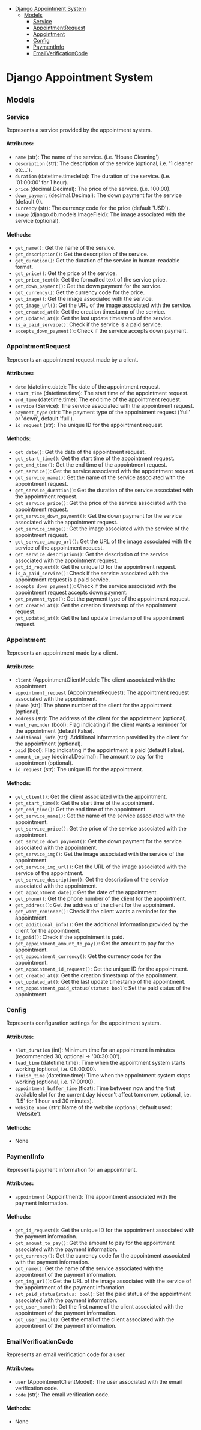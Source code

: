 - [Django Appointment System](#django-appointment-system)
  * [Models](#models)
    + [Service](#service)
    + [AppointmentRequest](#appointmentrequest)
    + [Appointment](#appointment)
    + [Config](#config)
    + [PaymentInfo](#paymentinfo)
    + [EmailVerificationCode](#emailverificationcode)


# Django Appointment System

## Models

### Service
Represents a service provided by the appointment system.

#### Attributes:
- `name` (str): The name of the service. (i.e. 'House Cleaning')
- `description` (str): The description of the service (optional, i.e. '1 cleaner etc...').
- `duration` (datetime.timedelta): The duration of the service. (i.e. '01:00:00' for 1 hour).
- `price` (decimal.Decimal): The price of the service. (i.e. 100.00).
- `down_payment` (decimal.Decimal): The down payment for the service (default 0).
- `currency` (str): The currency code for the price (default 'USD').
- `image` (django.db.models.ImageField): The image associated with the service (optional).

#### Methods:
- `get_name()`: Get the name of the service.
- `get_description()`: Get the description of the service.
- `get_duration()`: Get the duration of the service in human-readable format.
- `get_price()`: Get the price of the service.
- `get_price_text()`: Get the formatted text of the service price.
- `get_down_payment()`: Get the down payment for the service.
- `get_currency()`: Get the currency code for the price.
- `get_image()`: Get the image associated with the service.
- `get_image_url()`: Get the URL of the image associated with the service.
- `get_created_at()`: Get the creation timestamp of the service.
- `get_updated_at()`: Get the last update timestamp of the service.
- `is_a_paid_service()`: Check if the service is a paid service.
- `accepts_down_payment()`: Check if the service accepts down payment.

### AppointmentRequest
Represents an appointment request made by a client.

#### Attributes:
- `date` (datetime.date): The date of the appointment request.
- `start_time` (datetime.time): The start time of the appointment request.
- `end_time` (datetime.time): The end time of the appointment request.
- `service` (Service): The service associated with the appointment request.
- `payment_type` (str): The payment type of the appointment request ('full' or 'down', default 'full').
- `id_request` (str): The unique ID for the appointment request.

#### Methods:
- `get_date()`: Get the date of the appointment request.
- `get_start_time()`: Get the start time of the appointment request.
- `get_end_time()`: Get the end time of the appointment request.
- `get_service()`: Get the service associated with the appointment request.
- `get_service_name()`: Get the name of the service associated with the appointment request.
- `get_service_duration()`: Get the duration of the service associated with the appointment request.
- `get_service_price()`: Get the price of the service associated with the appointment request.
- `get_service_down_payment()`: Get the down payment for the service associated with the appointment request.
- `get_service_image()`: Get the image associated with the service of the appointment request.
- `get_service_image_url()`: Get the URL of the image associated with the service of the appointment request.
- `get_service_description()`: Get the description of the service associated with the appointment request.
- `get_id_request()`: Get the unique ID for the appointment request.
- `is_a_paid_service()`: Check if the service associated with the appointment request is a paid service.
- `accepts_down_payment()`: Check if the service associated with the appointment request accepts down payment.
- `get_payment_type()`: Get the payment type of the appointment request.
- `get_created_at()`: Get the creation timestamp of the appointment request.
- `get_updated_at()`: Get the last update timestamp of the appointment request.

### Appointment
Represents an appointment made by a client.

#### Attributes:
- `client` (AppointmentClientModel): The client associated with the appointment.
- `appointment_request` (AppointmentRequest): The appointment request associated with the appointment.
- `phone` (str): The phone number of the client for the appointment (optional).
- `address` (str): The address of the client for the appointment (optional).
- `want_reminder` (bool): Flag indicating if the client wants a reminder for the appointment (default False).
- `additional_info` (str): Additional information provided by the client for the appointment (optional).
- `paid` (bool): Flag indicating if the appointment is paid (default False).
- `amount_to_pay` (decimal.Decimal): The amount to pay for the appointment (optional).
- `id_request` (str): The unique ID for the appointment.

#### Methods:
- `get_client()`: Get the client associated with the appointment.
- `get_start_time()`: Get the start time of the appointment.
- `get_end_time()`: Get the end time of the appointment.
- `get_service_name()`: Get the name of the service associated with the appointment.
- `get_service_price()`: Get the price of the service associated with the appointment.
- `get_service_down_payment()`: Get the down payment for the service associated with the appointment.
- `get_service_img()`: Get the image associated with the service of the appointment.
- `get_service_img_url()`: Get the URL of the image associated with the service of the appointment.
- `get_service_description()`: Get the description of the service associated with the appointment.
- `get_appointment_date()`: Get the date of the appointment.
- `get_phone()`: Get the phone number of the client for the appointment.
- `get_address()`: Get the address of the client for the appointment.
- `get_want_reminder()`: Check if the client wants a reminder for the appointment.
- `get_additional_info()`: Get the additional information provided by the client for the appointment.
- `is_paid()`: Check if the appointment is paid.
- `get_appointment_amount_to_pay()`: Get the amount to pay for the appointment.
- `get_appointment_currency()`: Get the currency code for the appointment.
- `get_appointment_id_request()`: Get the unique ID for the appointment.
- `get_created_at()`: Get the creation timestamp of the appointment.
- `get_updated_at()`: Get the last update timestamp of the appointment.
- `set_appointment_paid_status(status: bool)`: Set the paid status of the appointment.

### Config
Represents configuration settings for the appointment system.

#### Attributes:
- `slot_duration` (int): Minimum time for an appointment in minutes (recommended 30, optional -> '00:30:00').
- `lead_time` (datetime.time): Time when the appointment system starts working (optional, i.e. 08:00:00).
- `finish_time` (datetime.time): Time when the appointment system stops working (optional, i.e. 17:00:00).
- `appointment_buffer_time` (float): Time between now and the first available slot for the current day
                                     (doesn't affect tomorrow, optional, i.e. '1.5' for 1 hour and 30 minutes).
- `website_name` (str): Name of the website (optional, default used: 'Website').

#### Methods:
- None

### PaymentInfo
Represents payment information for an appointment.

#### Attributes:
- `appointment` (Appointment): The appointment associated with the payment information.

#### Methods:
- `get_id_request()`: Get the unique ID for the appointment associated with the payment information.
- `get_amount_to_pay()`: Get the amount to pay for the appointment associated with the payment information.
- `get_currency()`: Get the currency code for the appointment associated with the payment information.
- `get_name()`: Get the name of the service associated with the appointment of the payment information.
- `get_img_url()`: Get the URL of the image associated with the service of the appointment of the payment information.
- `set_paid_status(status: bool)`: Set the paid status of the appointment associated with the payment information.
- `get_user_name()`: Get the first name of the client associated with the appointment of the payment information.
- `get_user_email()`: Get the email of the client associated with the appointment of the payment information.

### EmailVerificationCode
Represents an email verification code for a user.

#### Attributes:
- `user` (AppointmentClientModel): The user associated with the email verification code.
- `code` (str): The email verification code.

#### Methods:
- None